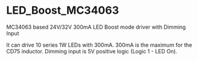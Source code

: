 # LED_Boost_MC34063
MC34063 based 24V/32V 300mA LED Boost mode driver with Dimming Input

It can drive 10 series 1W LEDs with 300mA. 
300mA is the maximum for the CD75 inductor.
Dimming input is 5V positive logic (Logic 1 - LED On).

